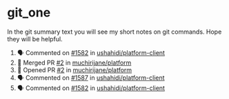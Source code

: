 # git_one
In the git summary text you will see my short notes on git commands. Hope they will be helpful.

<!--START_SECTION:activity-->
1. 🗣 Commented on [#1582](https://github.com/ushahidi/platform-client/issues/1582) in [ushahidi/platform-client](https://github.com/ushahidi/platform-client)
2. 🎉 Merged PR [#2](https://github.com/muchirijane/platform/pull/2) in [muchirijane/platform](https://github.com/muchirijane/platform)
3. 💪 Opened PR [#2](https://github.com/muchirijane/platform/pull/2) in [muchirijane/platform](https://github.com/muchirijane/platform)
4. 🗣 Commented on [#1587](https://github.com/ushahidi/platform-client/issues/1587) in [ushahidi/platform-client](https://github.com/ushahidi/platform-client)
5. 🗣 Commented on [#1582](https://github.com/ushahidi/platform-client/issues/1582) in [ushahidi/platform-client](https://github.com/ushahidi/platform-client)
<!--END_SECTION:activity-->
